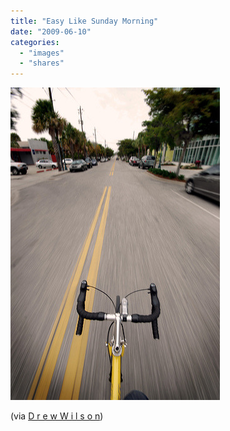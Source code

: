 ```yaml
---
title: "Easy Like Sunday Morning"
date: "2009-06-10"
categories: 
  - "images"
  - "shares"
---
```


![](images/4wnP83SaFojutimt35HsmVSto1_400.jpg)

(via [D r e w W i l s o n](http://flickr.com/photos/drewwilsonphotography))
